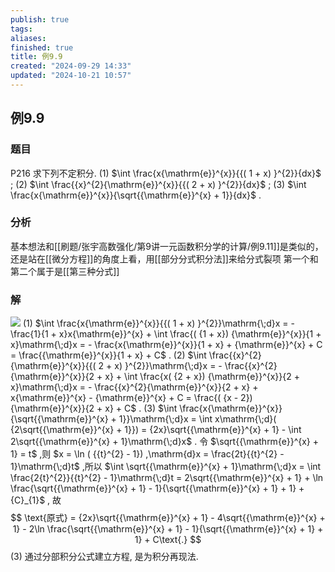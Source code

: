 ```yaml
---
publish: true
tags: 
aliases: 
finished: true
title: 例9.9
created: "2024-09-29 14:33"
updated: "2024-10-21 10:57"
---
```

## 例9.9
### 题目
P216 求下列不定积分.
(1) $\int \frac{x{\mathrm{e}}^{x}}{{( 1 + x) }^{2}}{dx}$ ; 
(2) $\int \frac{{x}^{2}{\mathrm{e}}^{x}}{{( 2 + x) }^{2}}{dx}$ ;
(3) $\int \frac{x{\mathrm{e}}^{x}}{\sqrt{{\mathrm{e}}^{x} + 1}}{dx}$ .
### 分析
基本想法和[[刷题/张宇高数强化/第9讲一元函数积分学的计算/例9.11]]是类似的，还是站在[[微分方程]]的角度上看，用[[部分分式积分法]]来给分式裂项
第一个和第二个属于是[[第三种分式]]
### 解
![](https://img.hwenyi.tech/202410212042950.webp)
(1) $\int \frac{x{\mathrm{e}}^{x}}{{( 1 + x) }^{2}}\mathrm{\;d}x = - \frac{1}{1 + x}x{\mathrm{e}}^{x} + \int \frac{( {1 + x}) {\mathrm{e}}^{x}}{1 + x}\mathrm{\;d}x = - \frac{x{\mathrm{e}}^{x}}{1 + x} + {\mathrm{e}}^{x} + C = \frac{{\mathrm{e}}^{x}}{1 + x} + C$ .
(2) $\int \frac{{x}^{2}{\mathrm{e}}^{x}}{{( 2 + x) }^{2}}\mathrm{\;d}x = - \frac{{x}^{2}{\mathrm{e}}^{x}}{2 + x} + \int \frac{x( {2 + x}) {\mathrm{e}}^{x}}{2 + x}\mathrm{\;d}x = - \frac{{x}^{2}{\mathrm{e}}^{x}}{2 + x} + x{\mathrm{e}}^{x} - {\mathrm{e}}^{x} + C = \frac{( {x - 2}) {\mathrm{e}}^{x}}{2 + x} + C$ .
(3) $\int \frac{x{\mathrm{e}}^{x}}{\sqrt{{\mathrm{e}}^{x} + 1}}\mathrm{\;d}x = \int x\mathrm{\;d}( {2\sqrt{{\mathrm{e}}^{x} + 1}}) = {2x}\sqrt{{\mathrm{e}}^{x} + 1} - \int 2\sqrt{{\mathrm{e}}^{x} + 1}\mathrm{\;d}x$ .
令 $\sqrt{{\mathrm{e}}^{x} + 1} = t$ ,则 $x = \ln ( {{t}^{2} - 1}) ,\mathrm{d}x = \frac{2t}{{t}^{2} - 1}\mathrm{\;d}t$ ,所以 $\int \sqrt{{\mathrm{e}}^{x} + 1}\mathrm{\;d}x = \int \frac{2{t}^{2}}{{t}^{2} - 1}\mathrm{\;d}t = 2\sqrt{{\mathrm{e}}^{x} + 1} + \ln \frac{\sqrt{{\mathrm{e}}^{x} + 1} - 1}{\sqrt{{\mathrm{e}}^{x} + 1} + 1} + {C}_{1}$ ,
故
$$
\text{原式} = {2x}\sqrt{{\mathrm{e}}^{x} + 1} - 4\sqrt{{\mathrm{e}}^{x} + 1} - 2\ln \frac{\sqrt{{\mathrm{e}}^{x} + 1} - 1}{\sqrt{{\mathrm{e}}^{x} + 1} + 1} + C\text{.}
$$
(3) 通过分部积分公式建立方程, 是为积分再现法.


